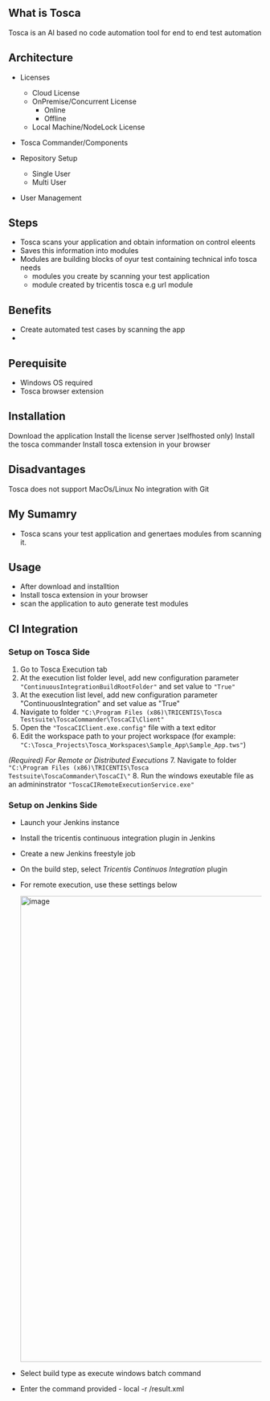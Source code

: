 ## What is Tosca

Tosca is an AI based no code automation tool for end to end test automation

## Architecture
- Licenses
   - Cloud License
   - OnPremise/Concurrent License
        - Online
        - Offline
   - Local Machine/NodeLock License
   
- Tosca Commander/Components
- Repository Setup
    - Single User
    - Multi User

- User Management

## Steps
- Tosca scans your application and obtain information on control eleents
- Saves this information into modules
- Modules are building blocks of oyur test containing technical info tosca needs 
  - modules you create by scanning your test application
  - module created by tricentis tosca e.g url module


## Benefits
- Create automated test cases by scanning the app
- 


## Perequisite
- Windows OS required
- Tosca browser extension

## Installation
Download the application
Install the license server )selfhosted only)
Install the tosca commander 
Install tosca extension in your browser

## Disadvantages
Tosca does not support MacOs/Linux
No integration with Git

## My Sumamry

- Tosca scans your test application and genertaes modules from scanning it. 

## Usage
- After download and installtion
- Install tosca extension in your browser
- scan the application to auto generate test modules


## CI Integration
### Setup on Tosca Side
1. Go to Tosca Execution tab
2. At the execution list folder level, add new configuration parameter ``` "ContinuousIntegrationBuildRootFolder" ``` and set value to ``` "True" ``` 
3. At the execution list level, add new configuration parameter "ContinuousIntegration" and set value as "True" 
4. Navigate to folder ``` "C:\Program Files (x86)\TRICENTIS\Tosca Testsuite\ToscaCommander\ToscaCI\Client" ```
5. Open the ``` "ToscaCIClient.exe.config" ``` file with a text editor
6. Edit the workspace path to your project workspace (for example: ``` "C:\Tosca_Projects\Tosca_Workspaces\Sample_App\Sample_App.tws" ```)

*(Required) For Remote or Distributed Executions*
7. Navigate to folder ```"C:\Program Files (x86)\TRICENTIS\Tosca Testsuite\ToscaCommander\ToscaCI\"```
8. Run the windows exeutable file as an admininstrator ``` "ToscaCIRemoteExecutionService.exe" ```

### Setup on Jenkins Side
- Launch your Jenkins instance
- Install the tricentis continuous integration plugin in Jenkins
- Create a new Jenkins freestyle job
- On the build step, select *Tricentis Continuos Integration* plugin
- For remote execution, use these settings below

  <img width="928" alt="image" src="https://user-images.githubusercontent.com/92812029/158610676-76403b61-78ad-45f2-aa11-a12d82aa0592.png">



- Select build type as execute windows batch command
- Enter the command provided <path> - local -r <path>/result.xml
